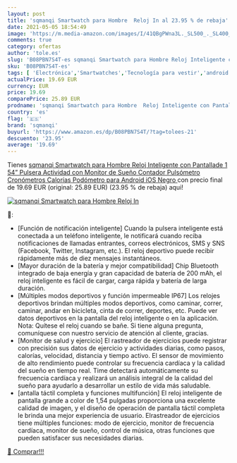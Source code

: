 ```yaml
---
layout: post
title: 'sqmanqi Smartwatch para Hombre  Reloj In al 23.95 % de rebaja'
date: 2021-05-05 18:54:49
image: 'https://m.media-amazon.com/images/I/41QBgPWna3L._SL500_._SL400_.jpg'
comments: true
category: ofertas
author: 'tole.es'
slug: 'B08PBN7S4T-es sqmanqi Smartwatch para Hombre Reloj Inteligente con...'
sku: 'B08PBN7S4T-es'
tags: [ 'Electrónica','Smartwatches','Tecnología para vestir','android','sqmanqi', ]
actualPrice: 19.69 EUR
currency: EUR
price: 19.69
comparePrice: 25.89 EUR
prodname: 'sqmanqi Smartwatch para Hombre  Reloj Inteligente con Pantallade 1 54”  Pulsera Actividad con Monitor de Sueño Contador  Pulsómetro  Cronómetros  Calorías Podómetro  para Android iOS  Negro '
country: 'es'
flag: '🇪🇸'
brand: 'sqmanqi'
buyurl: 'https://www.amazon.es/dp/B08PBN7S4T/?tag=tolees-21'
descuento: '23.95'
average: '19.69'
---
```


Tienes [sqmanqi Smartwatch para Hombre  Reloj Inteligente con Pantallade 1 54”  Pulsera Actividad con Monitor de Sueño Contador  Pulsómetro  Cronómetros  Calorías Podómetro  para Android iOS  Negro ](https://www.amazon.es/dp/B08PBN7S4T/?tag=tolees-21) con precio final de  19.69 EUR (original: 25.89 EUR) (23.95 %  de rebaja) aqui!

[![sqmanqi Smartwatch para Hombre  Reloj In](https://m.media-amazon.com/images/I/41QBgPWna3L._SL500_._SL400_.jpg)](https://www.amazon.es/dp/B08PBN7S4T/?tag=tolees-21)

🔎:

- [Función de notificación inteligente] Cuando la pulsera inteligente está conectada a un teléfono inteligente, le notificará cuando reciba notificaciones de llamadas entrantes, correos electrónicos, SMS y SNS (Facebook, Twitter, Instagram, etc.). El reloj deportivo puede recibir rápidamente más de diez mensajes instantáneos.
- [Mayor duración de la batería y mejor compatibilidad] Chip Bluetooth integrado de baja energía y gran capacidad de batería de 200 mAh, el reloj inteligente es fácil de cargar, carga rápida y batería de larga duración.
- [Múltiples modos deportivos y función impermeable IP67] Los relojes deportivos brindan múltiples modos deportivos, como caminar, correr, caminar, andar en bicicleta, cinta de correr, deportes, etc. Puede ver datos deportivos en la pantalla del reloj inteligente o en la aplicación. Nota: Quítese el reloj cuando se bañe. Si tiene alguna pregunta, comuníquese con nuestro servicio de atención al cliente, gracias.
- [Monitor de salud y ejercicio] El rastreador de ejercicios puede registrar con precisión sus datos de ejercicio y actividades diarias, como pasos, calorías, velocidad, distancia y tiempo activo. El sensor de movimiento de alto rendimiento puede controlar su frecuencia cardíaca y la calidad del sueño en tiempo real. Time detectará automáticamente su frecuencia cardíaca y realizará un análisis integral de la calidad del sueño para ayudarlo a desarrollar un estilo de vida más saludable.
- [antalla táctil completa y funciones multifunción] El reloj inteligente de pantalla grande a color de 1,54 pulgadas proporciona una excelente calidad de imagen, y el diseño de operación de pantalla táctil completa le brinda una mejor experiencia de usuario. Elrastreador de ejercicios tiene múltiples funciones: modo de ejercicio, monitor de frecuencia cardíaca, monitor de sueño, control de música, otras funciones que pueden satisfacer sus necesidades diarias.

[🛒 Comprar!!!](https://www.amazon.es/dp/B08PBN7S4T/?tag=tolees-21)

